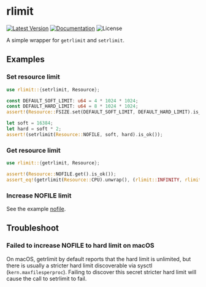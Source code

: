 # rlimit

[![Latest Version]][crates.io]
[![Documentation]][docs.rs] 
![License]

A simple wrapper for `getrlimit` and `setrlimit`.

[crates.io]: https://crates.io/crates/rlimit
[Latest Version]: https://img.shields.io/crates/v/rlimit.svg
[Documentation]: https://docs.rs/rlimit/badge.svg
[docs.rs]: https://docs.rs/rlimit
[License]: https://img.shields.io/crates/l/rlimit.svg

## Examples
### Set resource limit

```rust
use rlimit::{setrlimit, Resource};

const DEFAULT_SOFT_LIMIT: u64 = 4 * 1024 * 1024;
const DEFAULT_HARD_LIMIT: u64 = 8 * 1024 * 1024;
assert!(Resource::FSIZE.set(DEFAULT_SOFT_LIMIT, DEFAULT_HARD_LIMIT).is_ok());

let soft = 16384;
let hard = soft * 2;
assert!(setrlimit(Resource::NOFILE, soft, hard).is_ok());
```
### Get resource limit

```rust
use rlimit::{getrlimit, Resource};

assert!(Resource::NOFILE.get().is_ok());
assert_eq!(getrlimit(Resource::CPU).unwrap(), (rlimit::INFINITY, rlimit::INFINITY));
```

### Increase NOFILE limit

See the example [nofile](https://github.com/Nugine/rlimit/tree/v0.6.0-dev/examples/nofile.rs).

## Troubleshoot
### Failed to increase NOFILE to hard limit on macOS

On macOS, getrlimit by default reports that the hard limit is
unlimited, but there is usually a stricter hard limit discoverable
via sysctl (`kern.maxfilesperproc`). Failing to discover this secret stricter hard limit will
cause the call to setrlimit to fail.
